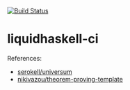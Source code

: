 [![Build Status](https://travis-ci.org/waddlaw/liquidhaskell-ci.svg?branch=master)](https://travis-ci.org/waddlaw/liquidhaskell-ci)

# liquidhaskell-ci

References:

- [serokell/universum](https://github.com/serokell/universum/blob/e86d90d2fa907d21edad303f6c252cd6d167dc7f/.travis.yml)
- [nikivazou/theorem-proving-template](https://github.com/nikivazou/theorem-proving-template/blob/master/.travis.yml)